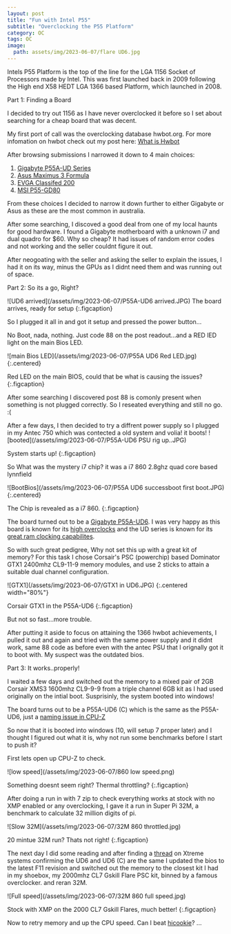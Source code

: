 ```yaml
---
layout: post
title: "Fun with Intel P55"
subtitle: "Overclocking the P55 Platform"
category: OC
tags: OC
image:
  path: assets/img/2023-06-07/flare UD6.jpg
---
```


Intels P55 Platform is the top of the line for the LGA 1156 Socket of Processors made by Intel. This was first launched back in 2009 following the High end X58 HEDT LGA 1366 based Platform, which launched in 2008.

Part 1: Finding a Board

I decided to try out 1156 as I have never overclocked it before so I set about searching for a cheap board that was decent. 

My first port of call was the overclocking database hwbot.org. For more infomation on hwbot check out my post here: [What is Hwbot]

After browsing submissions I narrowed it down to 4 main choices:

1. [Gigabyte P55A-UD Series]
2. [Asus Maximus 3 Formula]
3. [EVGA Classifed 200]
4. [MSI P55-GD80]


From these choices I decided to narrow it down further to either Gigabyte or Asus as these are the most common in australia. 

After some searching, I discoved a good deal from one of my local haunts for good hardware. I found a Gigabyte motherboard with a unknown i7 and dual quadro for $60. Why so cheap? It had issues of random error codes and not working and the seller couldnt figure it out.

After neogoating with the seller and asking the seller to explain the issues, I had it on its way, minus the GPUs as I didnt need them and was running out of space.

Part 2: So its a go, Right?

![UD6 arrived](/assets/img/2023-06-07/P55A-UD6 arrived.JPG)
The board arrives, ready for setup
{:.figcaption}

So I plugged it all in and got it setup and pressed the power button...

No Boot, nada, nothing. Just code 88 on the post readout...and a RED lED light on the main Bios LED.

![main Bios LED](/assets/img/2023-06-07/P55A UD6 Red LED.jpg){:.centered}<br>

Red LED on the main BIOS, could that be what is causing the issues? 
{:.figcaption}

After some searching I discovered post 88 is comonly present when something is not plugged correctly. So I reseated everything and still no go. :( 

After a few days, I then decided to try a diffrent power supply so I plugged in my Antec 750 which was contected a old system and volia! it boots! ![booted](/assets/img/2023-06-07/P55A-UD6 PSU rig up..JPG)

System starts up!
{:.figcaption}

So What was the mystery i7 chip? it was a i7 860 2.8ghz quad core based lynnfield 

![BootBios](/assets/img/2023-06-07/P55A UD6 successboot first boot.JPG) {:.centered} 

The Chip is revealed as a i7 860.
{:.figcaption}

The board turned out to be a [Gigabyte P55A-UD6]. I was very happy as this board is known for its [high overclocks] and the UD series is known for its [great ram clocking capabilites].

So with such great pedigree, Why not set this up with a great kit of memory? For this task I chose Corsair's PSC (powerchip) based Dominator GTX1 2400mhz CL9-11-9 memory modules, and use 2 sticks to attain a suitable dual channel configuration.

![GTX1](/assets/img/2023-06-07/GTX1 in UD6.JPG) {:.centered width="80%"}

Corsair GTX1 in the P55A-UD6
{:.figcaption}

But not so fast...more trouble.

After putting it aside to focus on attaining the 1366 hwbot achievements, I pulled it out and again and tried with the same power supply and it didnt work, same 88 code as before even with the antec PSU that I orignally got it to boot with.
My suspect was the outdated bios.

Part 3: It works..properly!

I waited a few days and switched out the memory to a mixed pair of  2GB Corsair XMS3 1600mhz CL9-9-9 from a triple channel 6GB kit as I had used originally on the intial boot. Susprisinly, the system booted into windows!

The board turns out to be a P55A-UD6 (C) which is the same as the P55A-UD6, just a [naming issue in CPU-Z]

So now that it is booted into windows (10, will setup 7 proper later) and I thought I figured out what it is, why not run some benchmarks before I start to push it?

First lets open up CPU-Z to check.

![low speed](/assets/img/2023-06-07/860 low speed.png)

Something doesnt seem right? Thermal throttling?
{:.figcaption}

After doing a run in with 7 zip to check everything works at stock with no XMP enabled or any overclocking, I gave it a run in Super Pi 32M, a benchmark to calculate 32 million digits of pi.

![Slow 32M](/assets/img/2023-06-07/32M 860 throttled.jpg)

20 mintue 32M run? Thats not right!
{:.figcaption}

The next day I did some reading and after finding a [thread] on Xtreme systems confirming the UD6 and UD6 (C) are the same I updated the bios to the latest F11 revision and switched out the memory to the closest kit I had in my shoebox, my 2000mhz CL7 Gskill Flare PSC kit, binned by a famous overclocker. and reran 32M.

![Full speed](/assets/img/2023-06-07/32M 860 full speed.jpg)

Stock with XMP on the 2000 CL7 Gskill Flares, much better!
{:.figcaption}

Now to retry memory and up the CPU speed. Can I beat [hicookie]?
...

[Gigabyte P55A-UD Series]: https://www.techpowerup.com/106990/gigabyte-details-the-p55a-series-motherboards-support-usb-3-0-and-sata-6-gbps
[Asus Maximus 3 Formula]: https://www.asus.com/us/supportonly/maximus%20iii%20formula/helpdesk_knowledge/
[EVGA Classifed 200]: https://au.evga.com/products/product.aspx?pn=160-LF-E659-KR
[MSI P55-GD80]: https://www.msi.com/Motherboard/P55GD80/Specification
[What is Hwbot]: https://jimba86.github.io/oc/What-is-Hwbot.html
[Gigabyte P55A-UD6]: https://www.gigabyte.com/au/Motherboard/GA-P55A-UD6-rev-10#ov
[high overclocks]: http://www.xtremesystems.org/forums/showthread.php?234022-i7-870-Done-Sub-7-PI32m-amp-Suicide-Shot
[great ram clocking capabilites]: http://www.xtremesystems.org/forums/showthread.php?258612-Update-1-Corsair-GTX6-new-world-records-3078-MHz-CL8-3060-CL7
[thread]: http://www.xtremesystems.org/forums/showthread.php?254051-Gigabyte-P55A-UD6C-Bios-for-i680-and-i655k-chips
[naming issue in CPU-Z]: http://www.xtremesystems.org/forums/showthread.php?247579-i5-670-es-Gigabyte-P55-A-UD6-C-LN2&p=4408485&viewfull=1#post4408485
[hicookie]: https://hwbot.org/submission/931116_hicookie_superpi___32m_core_i7_860_6min_45sec_430ms
